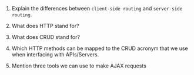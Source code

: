1.  Explain the differences between `client-side routing` and `server-side routing`.


1.  What does HTTP stand for?


1.  What does CRUD stand for?


1.  Which HTTP methods can be mapped to the CRUD acronym that we use when interfacing with APIs/Servers.


1.  Mention three tools we can use to make AJAX requests